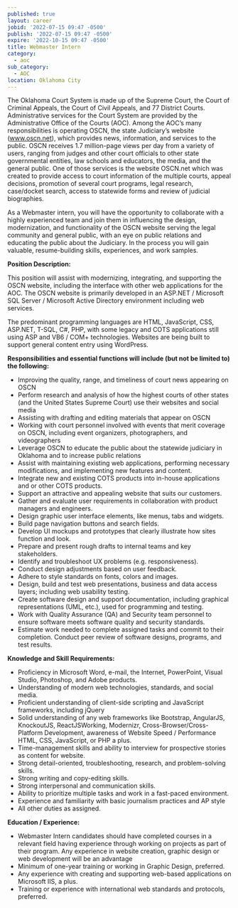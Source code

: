 ```yaml
---
published: true
layout: career
jobid: '2022-07-15 09:47 -0500'
publish: '2022-07-15 09:47 -0500'
expire: '2022-10-15 09:47 -0500'
title: Webmaster Intern
category:
  - aoc
sub_category:
  - AOC
location: Oklahoma City
---
```

The Oklahoma Court System is made up of the Supreme Court, the Court of Criminal Appeals, the Court of Civil Appeals, and 77 District Courts.   Administrative services for the Court System are provided by the Administrative Office of the Courts (AOC).   Among the AOC’s many responsibilities is operating OSCN, the state Judiciary’s website (www.oscn.net), which provides news, information, and services to the public. OSCN receives 1.7 million-page views per day from a variety of users, ranging from judges and other court officials to other state governmental entities, law schools and educators, the media, and the general public.  One of those services is the website OSCN.net which was created to provide access to court information of the multiple courts, appeal decisions, promotion of several court programs, legal research, case/docket search, access to statewide forms and review of judicial biographies.  

As a Webmaster intern, you will have the opportunity to collaborate with a highly experienced team and join them in influencing the design, modernization, and functionality of the OSCN website serving the legal community and general public, with an eye on public relations and educating the public about the Judiciary. In the process you will gain valuable, resume-building skills, experiences, and work samples.

**Position Description:**

This position will assist with modernizing, integrating, and supporting the OSCN website, including the interface with other web applications for the AOC.  The OSCN website is primarily developed in an ASP.NET / Microsoft SQL Server / Microsoft Active Directory environment including web services. 

The predominant programming languages are HTML, JavaScript, CSS, ASP.NET, T-SQL, C#, PHP, with some legacy and COTS applications still using ASP and VB6 / COM+ technologies. Websites are being built to support general content entry using WordPress.   
 
**Responsibilities and essential functions will include (but not be limited to) the following:**

- Improving the quality, range, and timeliness of court news appearing on OSCN
- Perform research and analysis of how the highest courts of other states (and the United States Supreme Court) use their websites and social media
- Assisting with drafting and editing materials that appear on OSCN
- Working with court personnel involved with events that merit coverage on OSCN, including event organizers, photographers, and videographers
- Leverage OSCN to educate the public about the statewide judiciary in Oklahoma and to increase public relations
- Assist with maintaining existing web applications, performing necessary modifications, and implementing new features and content.  
- Integrate new and existing COTS products into in-house applications and or other COTS products.
- Support an attractive and appealing website that suits our customers.
- Gather and evaluate user requirements in collaboration with product managers and engineers.
- Design graphic user interface elements, like menus, tabs and widgets.
- Build page navigation buttons and search fields.
- Develop UI mockups and prototypes that clearly illustrate how sites function and look.
- Prepare and present rough drafts to internal teams and key stakeholders.
- Identify and troubleshoot UX problems (e.g. responsiveness).
- Conduct design adjustments based on user feedback.
- Adhere to style standards on fonts, colors and images.
- Design, build and test web presentations, business and data access layers; including web usability testing.
- Create software design and support documentation, including graphical representations (UML, etc.), used for programming and testing.  
- Work with Quality Assurance (QA) and Security team personnel to ensure software meets software quality and security standards. 
- Estimate work needed to complete assigned tasks and commit to their completion.  Conduct peer review of software designs, programs, and test results.

**Knowledge and Skill Requirements:**

- Proficiency in Microsoft Word, e-mail, the Internet, PowerPoint, Visual Studio, Photoshop, and Adobe products.
- Understanding of modern web technologies, standards, and social media. 
- Proficient understanding of client-side scripting and JavaScript frameworks, including jQuery
- Solid understanding of any web frameworks like Bootstrap, AngularJS, KnockoutJS, ReactJSWorking, Modernizr, Cross-Browser/Cross-Platform Development, awareness of Website Speed / Performance HTML, CSS, JavaScript, or PHP a plus.
- Time-management skills and ability to interview for prospective stories as content for website. 
- Strong detail-oriented, troubleshooting, research, and problem-solving skills.
- Strong writing and copy-editing skills.
- Strong interpersonal and communication skills.
- Ability to prioritize multiple tasks and work in a fast-paced environment.
- Experience and familiarity with basic journalism practices and AP style
- All other duties as assigned.

**Education / Experience:**

- Webmaster Intern candidates should have completed courses in a relevant field having experience through working on projects as part of their program. Any experience in website creation, graphic design or web development will be an advantage
- Minimum of one-year training or working in Graphic Design, preferred.
- Any experience with creating and supporting web-based applications on Microsoft IIS, a plus.
- Training or experience with international web standards and protocols, preferred. 


